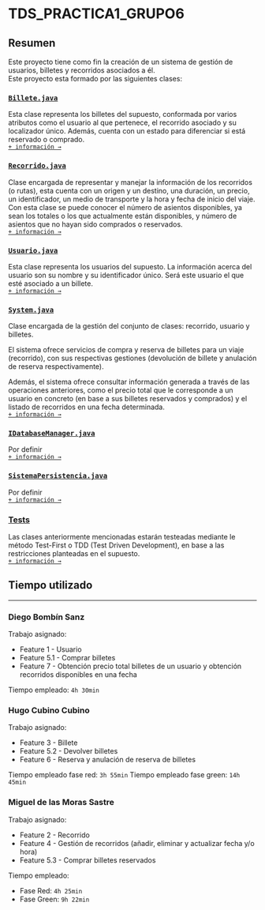 # TDS_PRACTICA1_GRUPO6
## Resumen

Este proyecto tiene como fin la creación de un sistema de gestión de usuarios, billetes y recorridos asociados a él.<br>
Este proyecto esta formado por las siguientes clases:

### [`Billete.java`](./src/main/java/uva/tds/practica2_grupo6/Billete.java)
Esta clase representa los billetes del supuesto, conformada por varios atributos como el usuario al que pertenece, el recorrido asociado y su localizador único. Además, cuenta con un estado para diferenciar si está reservado o comprado. <br>[`+ información →`](./src/main/java/uva/tds/practica2_grupo6/Billete.java)

### [`Recorrido.java`](./src/main/java/uva/tds/practica2_grupo6/Recorrido.java)
Clase encargada de representar y manejar la información de los recorridos (o rutas), esta cuenta con un origen y un destino, una duración, un precio, un identificador, un  medio de transporte y la hora y fecha de inicio del viaje. Con esta clase se puede conocer el número de asientos disponibles, ya sean los totales o los que actualmente están disponibles, y número de asientos que no hayan sido comprados o reservados. <br>[`+ información →`](./src/main/java/uva/tds/practica2_grupo6/Recorrido.java)

### [`Usuario.java`](./src/main/java/uva/tds/practica2_grupo6/Usuario.java)
Esta clase representa los usuarios del supuesto. La información acerca del usuario son su nombre y su identificador único. Será este usuario el que esté asociado a un billete.<br>[`+ información →`](./src/main/java/uva/tds/practica2_grupo6/Usuario.java)

### [`System.java`](./src/main/java/uva/tds/practica2_grupo6/System.java)
Clase encargada de la gestión del conjunto de clases: recorrido, usuario y billetes.

El sistema ofrece servicios de compra y reserva de billetes para un viaje (recorrido), con sus respectivas gestiones (devolución de billete y anulación de reserva respectivamente). 

Además, el sistema ofrece consultar información generada a través de las operaciones anteriores, como el precio total que le corresponde a un usuario en concreto (en base a sus billetes reservados y comprados) y el listado de recorridos en una fecha determinada.
<br>[`+ información →`](./src/main/java/uva/tds/practica2_grupo6/System.java)

### [`IDatabaseManager.java`](./src/main/java/uva/tds/practica2_grupo6/IDatabaseManager.java)
Por definir
<br>[`+ información →`](./src/main/java/uva/tds/practica2_grupo6/IDatabaseManager.java)

### [`SistemaPersistencia.java`](./src/main/java/uva/tds/practica2_grupo6/SistemaPersistencia.java)
Por definir
<br>[`+ información →`](./src/main/java/uva/tds/practica2_grupo6/SistemaPersistencia.java)

### [Tests](./src/test/java/uva/tds/practica2_grupo6/)
Las clases anteriormente mencionadas estarán testeadas mediante le método Test-First o TDD (Test Driven Development), en base a las restricciones planteadas en el supuesto.
<br>[`+ información →`](./src/test/java/uva/tds/practica2_grupo6/)

## Tiempo utilizado
----------------------------------
### Diego Bombín Sanz
Trabajo asignado:
- Feature 1 - Usuario
- Feature 5.1 - Comprar billetes
- Feature 7 - Obtención precio total billetes de un usuario y obtención recorridos disponibles en una fecha

Tiempo empleado: `4h 30min`
    
### Hugo Cubino Cubino
Trabajo asignado:
- Feature 3 - Billete
- Feature 5.2 - Devolver billetes
- Feature 6 - Reserva y anulación de reserva de billetes

Tiempo empleado fase red: `3h 55min`
Tiempo empleado fase green: `14h 45min`
### Miguel de las Moras Sastre
Trabajo asignado:
- Feature 2 - Recorrido
- Feature 4 - Gestión de recorridos (añadir, eliminar y actualizar fecha y/o hora)
- Feature 5.3 - Comprar billetes reservados

Tiempo empleado:
- Fase Red: `4h 25min` 
- Fase Green: `9h 22min`

